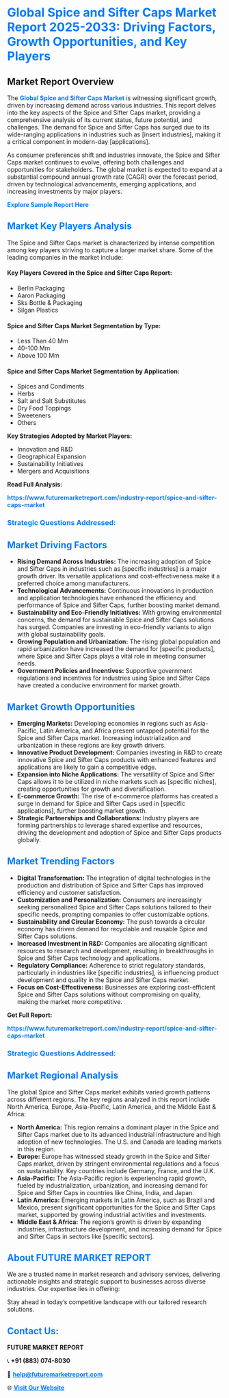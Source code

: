 <h1 style="color: #007BFF;">Global Spice and Sifter Caps Market Report 2025-2033: Driving Factors, Growth Opportunities, and Key Players</h1>

<section id="overview">
<h2>Market Report Overview</h2>
<p>The <a href="https://www.futuremarketreport.com/industry-report/spice-and-sifter-caps-market" style="color: #007BFF; text-decoration: none;"><strong>Global Spice and Sifter Caps Market</strong></a> is witnessing significant growth, driven by increasing demand across various industries. This report delves into the key aspects of the Spice and Sifter Caps market, providing a comprehensive analysis of its current status, future potential, and challenges. The demand for Spice and Sifter Caps has surged due to its wide-ranging applications in industries such as [insert industries], making it a critical component in modern-day [applications].</p>
<p>As consumer preferences shift and industries innovate, the Spice and Sifter Caps market continues to evolve, offering both challenges and opportunities for stakeholders. The global market is expected to expand at a substantial compound annual growth rate (CAGR) over the forecast period, driven by technological advancements, emerging applications, and increasing investments by major players.</p>
</section>

<section id="overview">
<p><a href="https://www.futuremarketreport.com/request-sample/reportId=31321" style="color: #007BFF; text-decoration: none;"><strong>Explore Sample Report Here</strong></a></p>
</section>

<section id="key-players">
<h2 style="color: #007BFF;">Market Key Players Analysis</h2>
<p>The Spice and Sifter Caps market is characterized by intense competition among key players striving to capture a larger market share. Some of the leading companies in the market include:</p>
<h4>Key Players Covered in the Spice and Sifter Caps Report:</h4>
<ul><li>Berlin Packaging</li><li>Aaron Packaging</li><li>Sks Bottle &amp; Packaging</li><li>Silgan Plastics</li></ul>
<h4>Spice and Sifter Caps Market Segmentation by Type:</h4>
<ul><li>Less Than 40 Mm</li><li>40-100 Mm</li><li>Above 100 Mm</li></ul>

<h4>Spice and Sifter Caps Market Segmentation by Application:</h4>
<ul><li>Spices and Condiments</li><li>Herbs</li><li>Salt and Salt Substitutes</li><li>Dry Food Toppings</li><li>Sweeteners</li><li>Others</li></ul>
<p><strong>Key Strategies Adopted by Market Players:</strong></p>
<ul>
<li>Innovation and R&D</li>
<li>Geographical Expansion</li>
<li>Sustainability Initiatives</li>
<li>Mergers and Acquisitions</li>
</ul>
</section>

<section>
<p><strong>Read Full Analysis: </strong></p><a href="https://www.futuremarketreport.com/industry-report/spice-and-sifter-caps-market" style="color: #007BFF; text-decoration: none;"><strong>https://www.futuremarketreport.com/industry-report/spice-and-sifter-caps-market</strong></a>
<h3 style="color: #007BFF;">Strategic Questions Addressed:</h3>
</section>

<section id="driving-factors">
<h2 style="color: #007BFF;">Market Driving Factors</h2>
<ul>
<li><strong>Rising Demand Across Industries:</strong> The increasing adoption of Spice and Sifter Caps in industries such as [specific industries] is a major growth driver. Its versatile applications and cost-effectiveness make it a preferred choice among manufacturers.</li>
<li><strong>Technological Advancements:</strong> Continuous innovations in production and application technologies have enhanced the efficiency and performance of Spice and Sifter Caps, further boosting market demand.</li>
<li><strong>Sustainability and Eco-Friendly Initiatives:</strong> With growing environmental concerns, the demand for sustainable Spice and Sifter Caps solutions has surged. Companies are investing in eco-friendly variants to align with global sustainability goals.</li>
<li><strong>Growing Population and Urbanization:</strong> The rising global population and rapid urbanization have increased the demand for [specific products], where Spice and Sifter Caps plays a vital role in meeting consumer needs.</li>
<li><strong>Government Policies and Incentives:</strong> Supportive government regulations and incentives for industries using Spice and Sifter Caps have created a conducive environment for market growth.</li>
</ul>
</section>

<section id="growth-opportunities">
<h2 style="color: #007BFF;">Market Growth Opportunities</h2>
<ul>
<li><strong>Emerging Markets:</strong> Developing economies in regions such as Asia-Pacific, Latin America, and Africa present untapped potential for the Spice and Sifter Caps market. Increasing industrialization and urbanization in these regions are key growth drivers.</li>
<li><strong>Innovative Product Development:</strong> Companies investing in R&D to create innovative Spice and Sifter Caps products with enhanced features and applications are likely to gain a competitive edge.</li>
<li><strong>Expansion into Niche Applications:</strong> The versatility of Spice and Sifter Caps allows it to be utilized in niche markets such as [specific niches], creating opportunities for growth and diversification.</li>
<li><strong>E-commerce Growth:</strong> The rise of e-commerce platforms has created a surge in demand for Spice and Sifter Caps used in [specific applications], further boosting market growth.</li>
<li><strong>Strategic Partnerships and Collaborations:</strong> Industry players are forming partnerships to leverage shared expertise and resources, driving the development and adoption of Spice and Sifter Caps products globally.</li>
</ul>
</section>

<section id="trending-factors">
<h2 style="color: #007BFF;">Market Trending Factors</h2>
<ul>
<li><strong>Digital Transformation:</strong> The integration of digital technologies in the production and distribution of Spice and Sifter Caps has improved efficiency and customer satisfaction.</li>
<li><strong>Customization and Personalization:</strong> Consumers are increasingly seeking personalized Spice and Sifter Caps solutions tailored to their specific needs, prompting companies to offer customizable options.</li>
<li><strong>Sustainability and Circular Economy:</strong> The push towards a circular economy has driven demand for recyclable and reusable Spice and Sifter Caps solutions.</li>
<li><strong>Increased Investment in R&D:</strong> Companies are allocating significant resources to research and development, resulting in breakthroughs in Spice and Sifter Caps technology and applications.</li>
<li><strong>Regulatory Compliance:</strong> Adherence to strict regulatory standards, particularly in industries like [specific industries], is influencing product development and quality in the Spice and Sifter Caps market.</li>
<li><strong>Focus on Cost-Effectiveness:</strong> Businesses are exploring cost-efficient Spice and Sifter Caps solutions without compromising on quality, making the market more competitive.</li>
</ul>
</section>

<section>
<p><strong>Get Full Report: </strong></p><a href="https://www.futuremarketreport.com/industry-report/spice-and-sifter-caps-market" style="color: #007BFF; text-decoration: none;"><strong>https://www.futuremarketreport.com/industry-report/spice-and-sifter-caps-market</strong></a>
<h3 style="color: #007BFF;">Strategic Questions Addressed:</h3>
</section>


<section id="regional-analysis">
<h2 style="color: #007BFF;">Market Regional Analysis</h2>
<p>The global Spice and Sifter Caps market exhibits varied growth patterns across different regions. The key regions analyzed in this report include North America, Europe, Asia-Pacific, Latin America, and the Middle East & Africa:</p>
<ul>
<li><strong>North America:</strong> This region remains a dominant player in the Spice and Sifter Caps market due to its advanced industrial infrastructure and high adoption of new technologies. The U.S. and Canada are leading markets in this region.</li>
<li><strong>Europe:</strong> Europe has witnessed steady growth in the Spice and Sifter Caps market, driven by stringent environmental regulations and a focus on sustainability. Key countries include Germany, France, and the U.K.</li>
<li><strong>Asia-Pacific:</strong> The Asia-Pacific region is experiencing rapid growth, fueled by industrialization, urbanization, and increasing demand for Spice and Sifter Caps in countries like China, India, and Japan.</li>
<li><strong>Latin America:</strong> Emerging markets in Latin America, such as Brazil and Mexico, present significant opportunities for the Spice and Sifter Caps market, supported by growing industrial activities and investments.</li>
<li><strong>Middle East & Africa:</strong> The region’s growth is driven by expanding industries, infrastructure development, and increasing demand for Spice and Sifter Caps in sectors like [specific sectors].</li>
</ul>
</section>

<footer>
<h2 style="color: #007BFF;">About FUTURE MARKET REPORT</h2>
<p>We are a trusted name in market research and advisory services, delivering actionable insights and strategic support to businesses across diverse industries. Our expertise lies in offering:</p>

<p>Stay ahead in today’s competitive landscape with our tailored research solutions.</p>

<h2 style="color: #007BFF;">Contact Us:</h2>
<p><strong>FUTURE MARKET REPORT</strong></p>
<p>📞 <strong>+91 (883) 074-8030</strong></p>
<p>📧 <strong><a href="mailto:help@futuremarketreport.com" style="color: #007BFF;">help@futuremarketreport.com</a></strong></p>
<p>🌐 <strong><a href="https://www.futuremarketreport.com/" style="color: #007BFF;">Visit Our Website</a></strong></p>
</footer>
